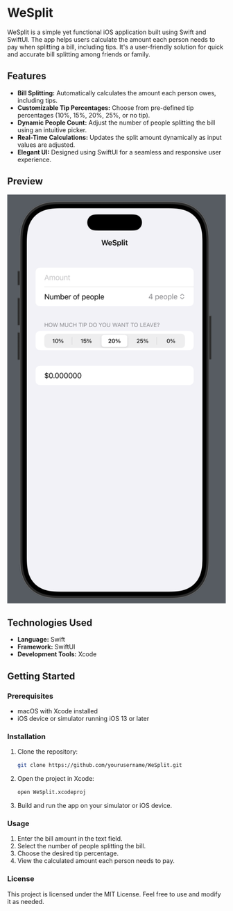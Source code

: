 # WeSplit

WeSplit is a simple yet functional iOS application built using Swift and SwiftUI. The app helps users calculate the amount each person needs to pay when splitting a bill, including tips. It's a user-friendly solution for quick and accurate bill splitting among friends or family.

## Features
- **Bill Splitting:** Automatically calculates the amount each person owes, including tips.
- **Customizable Tip Percentages:** Choose from pre-defined tip percentages (10%, 15%, 20%, 25%, or no tip).
- **Dynamic People Count:** Adjust the number of people splitting the bill using an intuitive picker.
- **Real-Time Calculations:** Updates the split amount dynamically as input values are adjusted.
- **Elegant UI:** Designed using SwiftUI for a seamless and responsive user experience.

## Preview

![WeSplit App Screenshot](image.png)

## Technologies Used
- **Language:** Swift
- **Framework:** SwiftUI
- **Development Tools:** Xcode

## Getting Started
### Prerequisites
- macOS with Xcode installed
- iOS device or simulator running iOS 13 or later

### Installation
1. Clone the repository:
   ```bash
   git clone https://github.com/yourusername/WeSplit.git

2. Open the project in Xcode:
   ```bash
   open WeSplit.xcodeproj

3. Build and run the app on your simulator or iOS device.

### Usage
1. Enter the bill amount in the text field.
2. Select the number of people splitting the bill.
3. Choose the desired tip percentage.
4. View the calculated amount each person needs to pay.

### License
This project is licensed under the MIT License. Feel free to use and modify it as needed.
